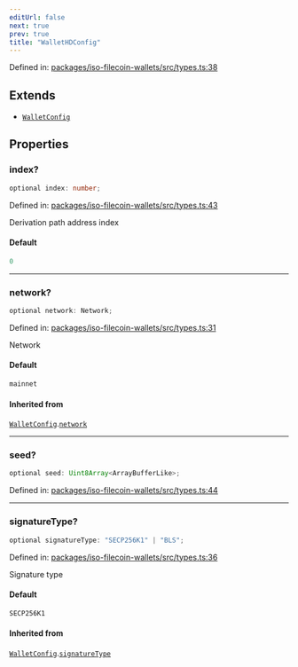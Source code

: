```yaml
---
editUrl: false
next: true
prev: true
title: "WalletHDConfig"
---
```


Defined in: [packages/iso-filecoin-wallets/src/types.ts:38](https://github.com/hugomrdias/filecoin/blob/main/packages/iso-filecoin-wallets/src/types.ts#L38)

## Extends

- [`WalletConfig`](/api/iso-filecoin-wallets/filsnap/interfaces/walletconfig/)

## Properties

### index?

```ts
optional index: number;
```

Defined in: [packages/iso-filecoin-wallets/src/types.ts:43](https://github.com/hugomrdias/filecoin/blob/main/packages/iso-filecoin-wallets/src/types.ts#L43)

Derivation path address index

#### Default

```ts
0
```

***

### network?

```ts
optional network: Network;
```

Defined in: [packages/iso-filecoin-wallets/src/types.ts:31](https://github.com/hugomrdias/filecoin/blob/main/packages/iso-filecoin-wallets/src/types.ts#L31)

Network

#### Default

```ts
mainnet
```

#### Inherited from

[`WalletConfig`](/api/iso-filecoin-wallets/filsnap/interfaces/walletconfig/).[`network`](/api/iso-filecoin-wallets/filsnap/interfaces/walletconfig/#network)

***

### seed?

```ts
optional seed: Uint8Array<ArrayBufferLike>;
```

Defined in: [packages/iso-filecoin-wallets/src/types.ts:44](https://github.com/hugomrdias/filecoin/blob/main/packages/iso-filecoin-wallets/src/types.ts#L44)

***

### signatureType?

```ts
optional signatureType: "SECP256K1" | "BLS";
```

Defined in: [packages/iso-filecoin-wallets/src/types.ts:36](https://github.com/hugomrdias/filecoin/blob/main/packages/iso-filecoin-wallets/src/types.ts#L36)

Signature type

#### Default

```ts
SECP256K1
```

#### Inherited from

[`WalletConfig`](/api/iso-filecoin-wallets/filsnap/interfaces/walletconfig/).[`signatureType`](/api/iso-filecoin-wallets/filsnap/interfaces/walletconfig/#signaturetype)
